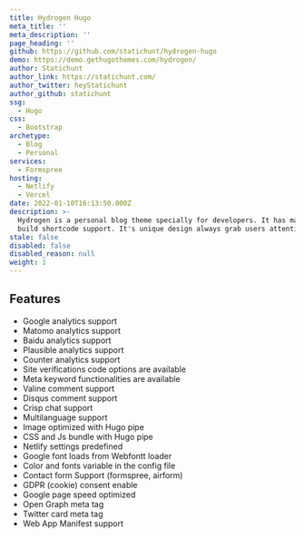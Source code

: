 ```yaml
---
title: Hydrogen Hugo
meta_title: ''
meta_description: ''
page_heading: ''
github: https://github.com/statichunt/hydrogen-hugo
demo: https://demo.gethugothemes.com/hydrogen/
author: Statichunt
author_link: https://statichunt.com/
author_twitter: heyStatichunt
author_github: statichunt
ssg:
  - Hugo
css:
  - Bootstrap
archetype:
  - Blog
  - Personal
services:
  - Formspree
hosting:
  - Netlify
  - Vercel
date: 2022-01-10T16:13:50.000Z
description: >-
  Hydrogen is a personal blog theme specially for developers. It has many custom
  build shortcode support. It's unique design always grab users attention.
stale: false
disabled: false
disabled_reason: null
weight: 1
---
```


## Features

- Google analytics support
- Matomo analytics support
- Baidu analytics support
- Plausible analytics support
- Counter analytics support
- Site verifications code options are available
- Meta keyword functionalities are available
- Valine comment support
- Disqus comment support
- Crisp chat support
- Multilanguage support
- Image optimized with Hugo pipe
- CSS and Js bundle with Hugo pipe
- Netlify settings predefined
- Google font loads from Webfontt loader
- Color and fonts variable in the config file
- Contact form Support (formspree, airform)
- GDPR (cookie) consent enable
- Google page speed optimized
- Open Graph meta tag
- Twitter card meta tag
- Web App Manifest support
